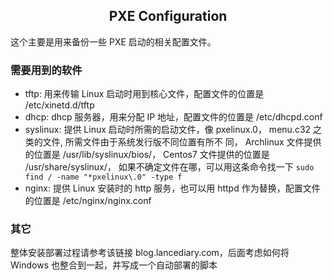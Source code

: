 <h2 style="text-align:center">PXE Configuration</h2>

这个主要是用来备份一些 PXE 启动的相关配置文件。

### 需要用到的软件

- tftp: 用来传输 Linux 启动时用到核心文件，配置文件的位置是 /etc/xinetd.d/tftp
- dhcp: dhcp 服务器，用来分配 IP 地址，配置文件的位置是 /etc/dhcpd.conf
- syslinux: 提供 Linux 启动时所需的启动文件，像 pxelinux.0， menu.c32 之类的文件, 所需文件由于系统发行版不同位置有所不
同， Archlinux 文件提供的位置是 /usr/lib/syslinux/bios/， Centos7 文件提供的位置是 /usr/share/syslinux/， 如果不确定文件在哪，可以用这条命令找一下 `sudo find / -name "*pxelinux\.0" -type f`
- nginx: 提供 Linux 安装时的 http 服务，也可以用 httpd 作为替换，配置文件的位置是 /etc/nginx/nginx.conf

### 其它

整体安装部署过程请参考该链接 blog.lancediary.com，后面考虑如何将 Windows 也整合到一起，并写成一个自动部署的脚本
